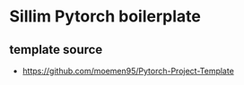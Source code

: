 # Sillim Pytorch boilerplate

## template source
- https://github.com/moemen95/Pytorch-Project-Template